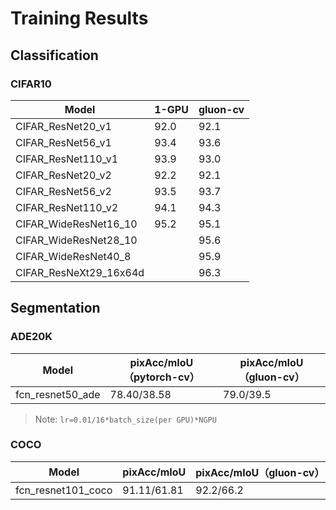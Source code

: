 # Training Results

## Classification

### CIFAR10

| Model                  | 1-GPU | gluon-cv |
| ---------------------- | ----- | -------- |
| CIFAR_ResNet20_v1      | 92.0  | 92.1     |
| CIFAR_ResNet56_v1      | 93.4  | 93.6     |
| CIFAR_ResNet110_v1     | 93.9  | 93.0     |
| CIFAR_ResNet20_v2      | 92.2  | 92.1     |
| CIFAR_ResNet56_v2      | 93.5  | 93.7     |
| CIFAR_ResNet110_v2     | 94.1  | 94.3     |
| CIFAR_WideResNet16_10  | 95.2  | 95.1     |
| CIFAR_WideResNet28_10  |       | 95.6     |
| CIFAR_WideResNet40_8   |       | 95.9     |
| CIFAR_ResNeXt29_16x64d |       | 96.3     |

## Segmentation

### ADE20K

| Model            | pixAcc/mIoU（pytorch-cv） | pixAcc/mIoU（gluon-cv） |
| ---------------- | ------------------------- | ----------------------- |
| fcn_resnet50_ade | 78.40/38.58               | 79.0/39.5               |

> Note: `lr=0.01/16*batch_size(per GPU)*NGPU` 

### COCO

| Model              | pixAcc/mIoU | pixAcc/mIoU（gluon-cv） |
| ------------------ | ----------- | ----------------------- |
| fcn_resnet101_coco | 91.11/61.81 | 92.2/66.2               |

